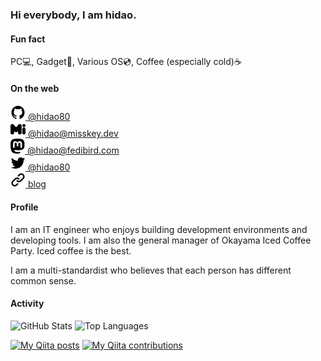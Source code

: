 ### Hi everybody, I am hidao.

#### Fun fact

PC💻, Gadget📱, Various OS💿, Coffee (especially cold)☕


#### On the web

[![](img/github.svg) @hidao80](https://github.com/hidao80/)  
[![](img/misskey.svg) @hidao<wbr>@misskey.dev](https://misskey.dev/@hidao)  
[![](img/mastodon.svg) @hidao<wbr>@fedibird.com](https://fedibird.com/@hidao)  
[![](img/twitter.svg) @hidao80](https://twitter.com/hidao80)  
[![](img/link.svg) blog](https://hidao.hatenablog.com)  

<!-- Don't use rel="me" to avoid bots! -->
<a rel="me" href="https://misskey.dev/@hidao"></a>
<a rel="me" href="https://fedibird.com/users/hidao"></a>


#### Profile

I am an IT engineer who enjoys building development environments and developing tools.
I am also the general manager of Okayama Iced Coffee Party. Iced coffee is the best.

I am a multi-standardist who believes that each person has different common sense.


#### Activity

![GitHub Stats](https://github-readme-stats.vercel.app/api?username=hidao80&count_private=true&show_icons=true&theme=buefy)
![Top Languages](https://github-readme-stats.vercel.app/api/top-langs/?username=hidao80&layout=compact&theme=buefy)

<!-- # My works -->

[![My Qiita posts](https://qiita-badge.apiapi.app/s/hidao/posts.svg)](http://qiita.com/hidao)
[![My Qiita contributions](https://qiita-badge.apiapi.app/s/hidao/contributions.svg)](http://qiita.com/hidao)
